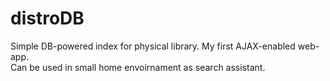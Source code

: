 # distroDB
Simple DB-powered index for physical library. My first AJAX-enabled web-app.  
Can be used in small home envoirnament as search assistant.
